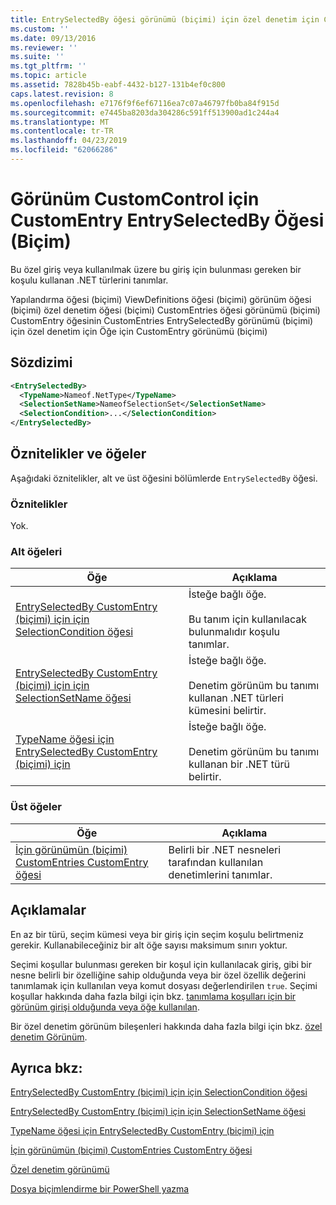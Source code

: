 ```yaml
---
title: EntrySelectedBy öğesi görünümü (biçimi) için özel denetim için CustomEntry için | Microsoft Docs
ms.custom: ''
ms.date: 09/13/2016
ms.reviewer: ''
ms.suite: ''
ms.tgt_pltfrm: ''
ms.topic: article
ms.assetid: 7828b45b-eabf-4432-b127-131b4ef0c800
caps.latest.revision: 8
ms.openlocfilehash: e7176f9f6ef67116ea7c07a46797fb0ba84f915d
ms.sourcegitcommit: e7445ba8203da304286c591ff513900ad1c244a4
ms.translationtype: MT
ms.contentlocale: tr-TR
ms.lasthandoff: 04/23/2019
ms.locfileid: "62066286"
---
```

# <a name="entryselectedby-element-for-customentry-for-customcontrol-for-view-format"></a>Görünüm CustomControl için CustomEntry EntrySelectedBy Öğesi (Biçim)

Bu özel giriş veya kullanılmak üzere bu giriş için bulunması gereken bir koşulu kullanan .NET türlerini tanımlar.

Yapılandırma öğesi (biçimi) ViewDefinitions öğesi (biçimi) görünüm öğesi (biçimi) özel denetim öğesi (biçimi) CustomEntries öğesi görünümü (biçimi) CustomEntry öğesinin CustomEntries EntrySelectedBy görünümü (biçimi) için özel denetim için Öğe için CustomEntry görünümü (biçimi)

## <a name="syntax"></a>Sözdizimi

```xml
<EntrySelectedBy>
  <TypeName>Nameof.NetType</TypeName>
  <SelectionSetName>NameofSelectionSet</SelectionSetName>
  <SelectionCondition>...</SelectionCondition>
</EntrySelectedBy>
```

## <a name="attributes-and-elements"></a>Öznitelikler ve öğeler

Aşağıdaki öznitelikler, alt ve üst öğesini bölümlerde `EntrySelectedBy` öğesi.

### <a name="attributes"></a>Öznitelikler

Yok.

### <a name="child-elements"></a>Alt öğeleri

|Öğe|Açıklama|
|-------------|-----------------|
|[EntrySelectedBy CustomEntry (biçimi) için için SelectionCondition öğesi](./selectioncondition-element-for-entryselectedby-for-customcontrol-format.md)|İsteğe bağlı öğe.<br /><br /> Bu tanım için kullanılacak bulunmalıdır koşulu tanımlar.|
|[EntrySelectedBy CustomEntry (biçimi) için için SelectionSetName öğesi](./selectionsetname-element-for-entryselectedby-for-customcontrol-for-view-format.md)|İsteğe bağlı öğe.<br /><br /> Denetim görünüm bu tanımı kullanan .NET türleri kümesini belirtir.|
|[TypeName öğesi için EntrySelectedBy CustomEntry (biçimi) için](./typename-element-for-selectioncondition-for-customcontrol-for-view-format.md)|İsteğe bağlı öğe.<br /><br /> Denetim görünüm bu tanımı kullanan bir .NET türü belirtir.|

### <a name="parent-elements"></a>Üst öğeler

|Öğe|Açıklama|
|-------------|-----------------|
|[İçin görünümün (biçimi) CustomEntries CustomEntry öğesi](./customentry-element-for-customentries-for-customcontrol-for-view-format.md)|Belirli bir .NET nesneleri tarafından kullanılan denetimlerini tanımlar.|

## <a name="remarks"></a>Açıklamalar

En az bir türü, seçim kümesi veya bir giriş için seçim koşulu belirtmeniz gerekir. Kullanabileceğiniz bir alt öğe sayısı maksimum sınırı yoktur.

Seçimi koşullar bulunması gereken bir koşul için kullanılacak giriş, gibi bir nesne belirli bir özelliğine sahip olduğunda veya bir özel özellik değerini tanımlamak için kullanılan veya komut dosyası değerlendirilen `true`. Seçimi koşullar hakkında daha fazla bilgi için bkz. [tanımlama koşulları için bir görünüm girişi olduğunda veya öğe kullanılan](./defining-conditions-for-displaying-data.md).

Bir özel denetim görünüm bileşenleri hakkında daha fazla bilgi için bkz. [özel denetim Görünüm](./creating-custom-controls.md).

## <a name="see-also"></a>Ayrıca bkz:

[EntrySelectedBy CustomEntry (biçimi) için için SelectionCondition öğesi](./selectioncondition-element-for-entryselectedby-for-customcontrol-format.md)

[EntrySelectedBy CustomEntry (biçimi) için için SelectionSetName öğesi](./selectionsetname-element-for-entryselectedby-for-customcontrol-for-view-format.md)

[TypeName öğesi için EntrySelectedBy CustomEntry (biçimi) için](./typename-element-for-selectioncondition-for-customcontrol-for-view-format.md)

[İçin görünümün (biçimi) CustomEntries CustomEntry öğesi](./customentry-element-for-customentries-for-customcontrol-for-view-format.md)

[Özel denetim görünümü](./creating-custom-controls.md)

[Dosya biçimlendirme bir PowerShell yazma](./writing-a-powershell-formatting-file.md)
